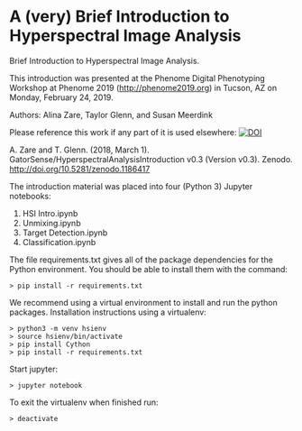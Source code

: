 # A (very) Brief Introduction to Hyperspectral Image Analysis
Brief Introduction to Hyperspectral Image Analysis.

This introduction was presented at the Phenome Digital Phenotyping Workshop at Phenome 2019 (http://phenome2019.org) in Tucson, AZ on Monday, February 24, 2019. 

Authors: Alina Zare, Taylor Glenn, and Susan Meerdink

Please reference this work if any part of it is used elsewhere: 
[![DOI](https://zenodo.org/badge/123327729.svg)](https://zenodo.org/badge/latestdoi/123327729)

A. Zare and T. Glenn. (2018, March 1). GatorSense/HyperspectralAnalysisIntroduction v0.3 (Version v0.3). Zenodo. http://doi.org/10.5281/zenodo.1186417

The introduction material was placed into four (Python 3) Jupyter notebooks:

1. HSI Intro.ipynb
2. Unmixing.ipynb
3. Target Detection.ipynb
4. Classification.ipynb

The file requirements.txt gives all of the package dependencies for the Python environment. You should be able to install them with the command:

```
> pip install -r requirements.txt
```

We recommend using a virtual environment to install and run the python packages. Installation instructions using a virtualenv:

```
> python3 -m venv hsienv
> source hsienv/bin/activate
> pip install Cython
> pip install -r requirements.txt
```

Start jupyter:

```
> jupyter notebook
```

To exit the virtualenv when finished run:

```
> deactivate
```
